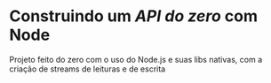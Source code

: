 # Construindo um *API do zero* com Node

<p>Projeto feito do zero com o uso do Node.js e suas libs nativas, com a criação de streams de leituras e de escrita</p>

